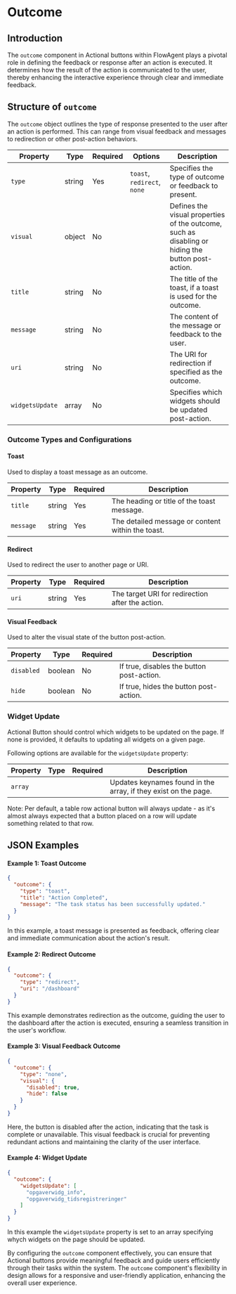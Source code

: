 # Outcome

## Introduction

The `outcome` component in Actional buttons within FlowAgent plays a pivotal role in defining the feedback or response after an action is executed. It determines how the result of the action is communicated to the user, thereby enhancing the interactive experience through clear and immediate feedback.

## Structure of `outcome`

The `outcome` object outlines the type of response presented to the user after an action is performed. This can range from visual feedback and messages to redirection or other post-action behaviors.

| Property    | Type    | Required | Options               | Description |
|-------------|---------|----------|-----------------------|-------------|
| `type`      | string  | Yes      | `toast`, `redirect`, `none` | Specifies the type of outcome or feedback to present. |
| `visual`    | object  | No       |                       | Defines the visual properties of the outcome, such as disabling or hiding the button post-action. |
| `title`     | string  | No       |                       | The title of the toast, if a toast is used for the outcome. |
| `message`   | string  | No       |                       | The content of the message or feedback to the user. |
| `uri`       | string  | No       |                       | The URI for redirection if specified as the outcome. |
| `widgetsUpdate` | array | No    |                       | Specifies which widgets should be updated post-action. |


### Outcome Types and Configurations

#### Toast
Used to display a toast message as an outcome.

| Property | Type   | Required | Description |
|----------|--------|----------|-------------|
| `title`  | string | Yes       | The heading or title of the toast message. |
| `message`| string | Yes       | The detailed message or content within the toast. |

#### Redirect
Used to redirect the user to another page or URI.

| Property | Type   | Required | Description |
|----------|--------|----------|-------------|
| `uri`    | string | Yes      | The target URI for redirection after the action. |

#### Visual Feedback
Used to alter the visual state of the button post-action.

| Property    | Type    | Required | Description |
|-------------|---------|----------|-------------|
| `disabled`  | boolean | No       | If true, disables the button post-action. |
| `hide`      | boolean | No       | If true, hides the button post-action. |

### Widget Update

Actional Button should control which widgets to be updated on the page. If none is provided, it defaults to updating all widgets on a given page.

Following options are available for the `widgetsUpdate` property:

| Property    | Type  | Required | Description                                                             |
|-------------|-------|----------|-------------------------------------------------------------------------|
| `array`     |       |          | Updates keynames found in the array, if they exist on the page.         |

Note: Per default, a table row actional button will always update - as it's almost always expected that a button placed on a row will update something related to that row.

## JSON Examples

#### Example 1: Toast Outcome
```json
{
  "outcome": {
    "type": "toast",
    "title": "Action Completed",
    "message": "The task status has been successfully updated."
  }
}
```

In this example, a toast message is presented as feedback, offering clear and immediate communication about the action's result.

#### Example 2: Redirect Outcome
```json
{
  "outcome": {
    "type": "redirect",
    "uri": "/dashboard"
  }
}
```

This example demonstrates redirection as the outcome, guiding the user to the dashboard after the action is executed, ensuring a seamless transition in the user's workflow.

#### Example 3: Visual Feedback Outcome
```json
{
  "outcome": {
    "type": "none",
    "visual": {
      "disabled": true,
      "hide": false
    }
  }
}
```

Here, the button is disabled after the action, indicating that the task is complete or unavailable. This visual feedback is crucial for preventing redundant actions and maintaining the clarity of the user interface.

#### Example 4: Widget Update

```json
{
  "outcome": {
    "widgetsUpdate": [
      "opgaverwidg_info",
      "opgaverwidg_tidsregistreringer"
    ]
  }
}
```

In this example the `widgetsUpdate` property is set to an array specifying whych widgets on the page should be updated.

By configuring the `outcome` component effectively, you can ensure that Actional buttons provide meaningful feedback and guide users efficiently through their tasks within the system. The `outcome` component's flexibility in design allows for a responsive and user-friendly application, enhancing the overall user experience.

